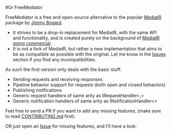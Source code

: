 #Or FreeMediator

FreeMediator is a free and open-source alternative to the popular [MediatR](https://github.com/jbogard/MediatR) package
by [Jimmy Bogard](https://github.com/jbogard).

- It strives to be a drop-in replacement for MediatR, with the same API and functionality, and is created purely on the
  background of [MediatR going commercial](https://www.jimmybogard.com/automapper-and-mediatr-going-commercial/).
- It is not a fork of MediatR, but rather a new implementation that aims to be as compatible as possible with the
  original. Let me know in the [Issues](https://github.com/steffenskov/FreeMediator/issues) section if you find any
  incompatibilities.

As such the first version only deals with the basic stuff:

- Sending requests and receiving responses
- Pipeline behavior support for requests (both open and closed behaviors)
- Publishing notifications
- Generic request handlers of same arity as IRequestHandler<,>
- Generic notification handlers of same arity as INotificationHandler<>

Feel free to send a PR if you want to add any missing features, (make sure to read [CONTRIBUTING.md](CONTRIBUTING.md)
first).

OR just open an [Issue](https://github.com/steffenskov/FreeMediator/issues) for missing features, and I'll have a look.